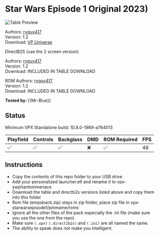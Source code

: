 # Star Wars Episode 1 Original 2023)

![Table Preview](../../images/vpx-swepisodeone-preview.jpg)

Authors: [ryguy417](https://vpuniverse.com/profile/31096-ryguy417/)  
Version: 1.2  
Download: [VP Universe](https://vpuniverse.com/files/file/16014-star-wars-episode-1-original-2023/)

DirectB2S (use the 2 screen version)

Authors: [ryguy417](https://vpuniverse.com/profile/31096-ryguy417/)  
Version: 1.2  
Download: INCLUDED IN TABLE DOWNLOAD  

ROM
Authors: [ryguy417](https://vpuniverse.com/profile/31096-ryguy417/)  
Version: 1.2  
Download: INCLUDED IN TABLE DOWNLOAD  

**Tested by:** [{Mr-Blue}]

## Status 

Minimum VPX Standalone build: 10.8.0-1989-a764013

| Playfield | Controls | Backglass | DMD | ROM Required | FPS | 
|-----------|----------|-----------|-----|--------------|-----|
| :white_check_mark: | :white_check_mark: | :white_check_mark: | :x: | :white_check_mark: | 48 |

## Instructions

- Copy the contents of this repo folder to your USB drive
- Add your personalized launcher.elf and rename it to vpx-swphantommenace
- Download the table and directb2s versions listed above and copy them into this folder
- Rom file (empsback.zip) stays in zip folder, place zip file in vpx-starwarsepisode1/pinmame/roms`
- Ignore all the other files of the pack especially the .ini file (make sure you use the one from the repo)
- Make sure `(.vpx)` `(.direct2b2s)`  and `(.ini)` are all named the same.
- The ability to speak does not make you intelligent.
